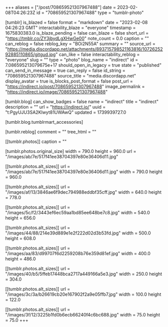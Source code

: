 +++
aliases = ["/post/708659521307967488"]
date = 2023-02-08T04:26:23Z
id = "708659521307967488"
type = "tumblr-photo"

[tumblr]
is_blazed = false
format = "markdown"
date = "2023-02-08 04:26:23 GMT"
interactability_blaze = "everyone"
timestamp = 1675830383.0
is_blaze_pending = false
can_blaze = false
short_url = "https://tmblr.co/ZY3jbydLgXHwGe00"
note_count = 0.0
caption = ""
can_reblog = false
reblog_key = "BOi2N55A"
summary = ""
source_url = "https://media.discordapp.net/attachments/893715798521163816/1072625292885110865/gitgud.jpg"
can_like = false
interactability_reblog = "everyone"
slug = ""
type = "photo"
blog_name = "indirect"
id = 7.086595213079675e+17
should_open_in_legacy = true
state = "published"
can_send_in_message = true
can_reply = false
id_string = "708659521307967488"
source_title = "media.discordapp.net"
display_avatar = true
is_blocks_post_format = false
post_url = "https://indirect.io/post/708659521307967488"
image_permalink = "https://indirect.io/image/708659521307967488"

[tumblr.blog]
can_show_badges = false
name = "indirect"
title = "indirect"
description = ""
url = "https://indirect.io/"
uuid = "t:PgyUJU3SA2Klwyt81UWAwQ"
updated = 1739939727.0

[tumblr.blog.tumblrmart_accessories]

[tumblr.reblog]
comment = ""
tree_html = ""

[[tumblr.photos]]
caption = ""

[tumblr.photos.original_size]
width = 790.0
height = 960.0
url = "/images/ab/7e/517f41ee38704397e80e36406d11.jpg"

[[tumblr.photos.alt_sizes]]
url = "/images/ab/7e/517f41ee38704397e80e36406d11.jpg"
width = 790.0
height = 960.0

[[tumblr.photos.alt_sizes]]
url = "/images/af/13/3846ae6f9dec794988eddbf35cff.jpg"
width = 640.0
height = 778.0

[[tumblr.photos.alt_sizes]]
url = "/images/5c/f2/3443ef6ec59aa1bd85ee648be7c8.jpg"
width = 540.0
height = 656.0

[[tumblr.photos.alt_sizes]]
url = "/images/44/88/214e39d889e1e2f222d02d3b53fd.jpg"
width = 500.0
height = 608.0

[[tumblr.photos.alt_sizes]]
url = "/images/aa/83/d99707f6d2259208b76e359d81ef.jpg"
width = 400.0
height = 486.0

[[tumblr.photos.alt_sizes]]
url = "/images/40/b5/5ffeb17448bca2717a449166a5e3.jpg"
width = 250.0
height = 304.0

[[tumblr.photos.alt_sizes]]
url = "/images/3c/3a/b26619cb20e167902f2a9e05ffb7.jpg"
width = 100.0
height = 122.0

[[tumblr.photos.alt_sizes]]
url = "/images/3f/12/3225b1fd0b6ecb66240f4c6bc688.jpg"
width = 75.0
height = 75.0
+++

